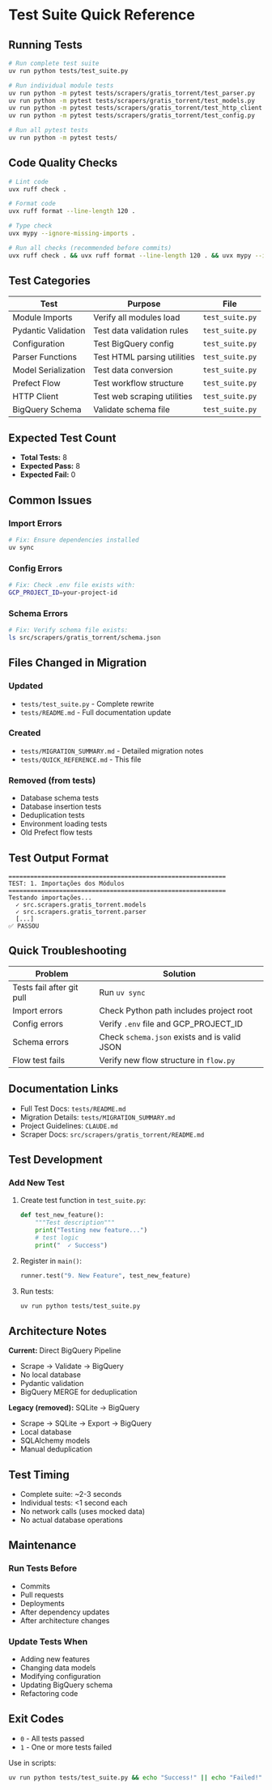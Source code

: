 # Test Suite Quick Reference

## Running Tests

```bash
# Run complete test suite
uv run python tests/test_suite.py

# Run individual module tests
uv run python -m pytest tests/scrapers/gratis_torrent/test_parser.py
uv run python -m pytest tests/scrapers/gratis_torrent/test_models.py
uv run python -m pytest tests/scrapers/gratis_torrent/test_http_client.py
uv run python -m pytest tests/scrapers/gratis_torrent/test_config.py

# Run all pytest tests
uv run python -m pytest tests/
```

## Code Quality Checks

```bash
# Lint code
uvx ruff check .

# Format code
uvx ruff format --line-length 120 .

# Type check
uvx mypy --ignore-missing-imports .

# Run all checks (recommended before commits)
uvx ruff check . && uvx ruff format --line-length 120 . && uvx mypy --ignore-missing-imports .
```

## Test Categories

| Test | Purpose | File |
|------|---------|------|
| Module Imports | Verify all modules load | `test_suite.py` |
| Pydantic Validation | Test data validation rules | `test_suite.py` |
| Configuration | Test BigQuery config | `test_suite.py` |
| Parser Functions | Test HTML parsing utilities | `test_suite.py` |
| Model Serialization | Test data conversion | `test_suite.py` |
| Prefect Flow | Test workflow structure | `test_suite.py` |
| HTTP Client | Test web scraping utilities | `test_suite.py` |
| BigQuery Schema | Validate schema file | `test_suite.py` |

## Expected Test Count

- **Total Tests:** 8
- **Expected Pass:** 8
- **Expected Fail:** 0

## Common Issues

### Import Errors
```bash
# Fix: Ensure dependencies installed
uv sync
```

### Config Errors
```bash
# Fix: Check .env file exists with:
GCP_PROJECT_ID=your-project-id
```

### Schema Errors
```bash
# Fix: Verify schema file exists:
ls src/scrapers/gratis_torrent/schema.json
```

## Files Changed in Migration

### Updated
- `tests/test_suite.py` - Complete rewrite
- `tests/README.md` - Full documentation update

### Created
- `tests/MIGRATION_SUMMARY.md` - Detailed migration notes
- `tests/QUICK_REFERENCE.md` - This file

### Removed (from tests)
- Database schema tests
- Database insertion tests
- Deduplication tests
- Environment loading tests
- Old Prefect flow tests

## Test Output Format

```
============================================================
TEST: 1. Importações dos Módulos
============================================================
Testando importações...
  ✓ src.scrapers.gratis_torrent.models
  ✓ src.scrapers.gratis_torrent.parser
  [...]
✅ PASSOU
```

## Quick Troubleshooting

| Problem | Solution |
|---------|----------|
| Tests fail after git pull | Run `uv sync` |
| Import errors | Check Python path includes project root |
| Config errors | Verify `.env` file and GCP_PROJECT_ID |
| Schema errors | Check `schema.json` exists and is valid JSON |
| Flow test fails | Verify new flow structure in `flow.py` |

## Documentation Links

- Full Test Docs: `tests/README.md`
- Migration Details: `tests/MIGRATION_SUMMARY.md`
- Project Guidelines: `CLAUDE.md`
- Scraper Docs: `src/scrapers/gratis_torrent/README.md`

## Test Development

### Add New Test

1. Create test function in `test_suite.py`:
   ```python
   def test_new_feature():
       """Test description"""
       print("Testing new feature...")
       # test logic
       print("  ✓ Success")
   ```

2. Register in `main()`:
   ```python
   runner.test("9. New Feature", test_new_feature)
   ```

3. Run tests:
   ```bash
   uv run python tests/test_suite.py
   ```

## Architecture Notes

**Current:** Direct BigQuery Pipeline
- Scrape → Validate → BigQuery
- No local database
- Pydantic validation
- BigQuery MERGE for deduplication

**Legacy (removed):** SQLite → BigQuery
- Scrape → SQLite → Export → BigQuery
- Local database
- SQLAlchemy models
- Manual deduplication

## Test Timing

- Complete suite: ~2-3 seconds
- Individual tests: <1 second each
- No network calls (uses mocked data)
- No actual database operations

## Maintenance

### Run Tests Before
- Commits
- Pull requests
- Deployments
- After dependency updates
- After architecture changes

### Update Tests When
- Adding new features
- Changing data models
- Modifying configuration
- Updating BigQuery schema
- Refactoring code

## Exit Codes

- `0` - All tests passed
- `1` - One or more tests failed

Use in scripts:
```bash
uv run python tests/test_suite.py && echo "Success!" || echo "Failed!"
```
